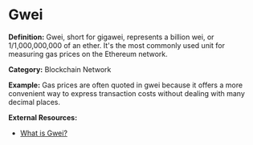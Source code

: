 # Gwei

**Definition:** Gwei, short for gigawei, represents a billion wei, or 1/1,000,000,000 of an ether. It's the most commonly used unit for measuring gas prices on the Ethereum network.

**Category:** Blockchain Network

**Example:** Gas prices are often quoted in gwei because it offers a more convenient way to express transaction costs without dealing with many decimal places.

**External Resources:**
- [What is Gwei?](https://ethereum.org/en/developers/docs/gas/)